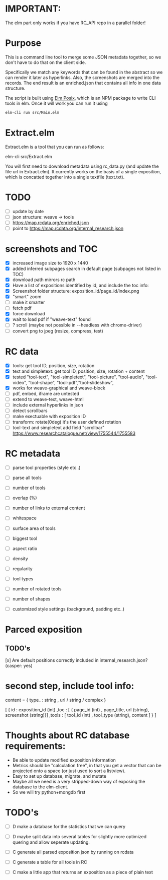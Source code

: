 # IMPORTANT:

The elm part only works if you have RC_API repo in a parallel folder!

# Purpose

This is a command line tool to merge some JSON metadata together, so we don't have to do that on the client side.

Specifically we match any keywords that can be found in the abstract so we can
render it later as hyperlinks. Also, the screenshots are merged into the
records. The end result is an enriched.json that contains all info in one data
structure.

The script is built using [Elm Posix](https://github.com/albertdahlin/elm-posixhttps://github.com/albertdahlin/elm-posix), which is an NPM package to write CLI tools in elm.
Once it will work you can run it using 

```bash
elm-cli run src/Main.elm
``` 

# Extract.elm

Extract.elm is a tool that you can run as follows:

elm-cli src/Extract.elm

You will first need to download metadata using rc_data.py (and update the file url in Extract.elm). It currently works on the basis of a single exposition, which is concatted together into a single textfile (text.txt).


# TODO
- [ ] update by date
- [ ] json structure: weave -> tools 
- [ ] https://map.rcdata.org/enriched.json
- [ ] point to https://map.rcdata.org/internal_research.json

# screenshots and TOC
- [x] increased image size to 1920 x 1440
- [x] added inferred subpages search in default page (subpages not listed in TOC)
- [x] download path mirrors rc path
- [x] Have a list of expositions identified by id, and include the toc info:
- [x] Screenshot folder structure: exposition_id/page_id/index.png
- [x] "smart" zoom
- [ ] make it smarter
- [ ] fetch pdf
- [x] force download
- [x] wait to load pdf if "weave-text" found
- [ ] ? scroll (maybe not possible in --headless with chrome-driver)
- [ ] convert png to jpeg (resize, compress, test)

# RC data
- [x] tools: get tool ID, position, size, rotation
- [x] text and simpletext: get tool ID, position, size, rotation + content
- [x] tested "tool-text", "tool-simpletext", "tool-picture", "tool-audio", "tool-video", "tool-shape", "tool-pdf","tool-slideshow",
- [x] works for weave-graphical and weave-block
- [ ] pdf, embed, iframe are untested
- [ ] extend to weave-text, weave-html
- [ ] include external hyperlinks in json
- [ ] detect scrollbars
- [ ] make exectuable with exposition ID
- [ ] transform: rotate(0deg) it's the user defined rotation
- [ ] tool-text and simpletext add field "scrollbar" https://www.researchcatalogue.net/view/1755544/1755583

# RC metadata

- [ ] parse tool properties (style etc..)
- [ ] parse all tools

- [ ] number of tools
- [ ] overlap (%)
- [ ] number of links to external content
- [ ] whitespace
- [ ] surface area of tools
- [ ] biggest tool 
- [ ] aspect ratio
- [ ] density
- [ ] regularity
- [ ] tool types
- [ ] number of rotated tools
- [ ] number of shapes 
- [ ] customized style settings (background, padding etc..)

# Parced exposition



## TODO's

[x] Are default positions correctly included in internal_research.json? (casper: yes)




# second step, include tool info:

content = {
    type_ : string
    , url / string / complex 
}

[
    {
        id : exposition_id (int)
        ,toc : [ { page_id (int) , page_title, url (string), screenshot (string)}]
        ,tools : [ tool_id (int) , tool_type (string), content  ]
    }
]


# Thoughts about RC database requirements:

* Be able to update modified exposition information
* Metrics should be "calculation free", in that you get a vector that can be projected onto a space (or just used to sort a listview).
* Easy to set up database, migrate, and mutate
* Maybe all we need is a very stripped-down way of exposing the database to the elm-client.
* So we will try python+mongdb first

# TODO's 

* [ ] D make a database for the statistics that we can query
* [ ] D maybe split data into several tables for slightly more optimized quering and allow seperate updating.
* [ ] C generate all parsed exposition json by running on rcdata
* [ ] C generate a table for all tools in RC  
* [ ] C make a little app that returns an exposition as a piece of plain text

